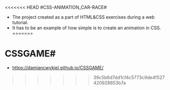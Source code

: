 <<<<<<< HEAD
#CSS-ANIMATION_CAR-RACE#

* The project created as a part of HTML&CSS exercises during a web tutorial.
* It has to be an example of how simple is to create an animation in CSS.
=======
# CSSGAME# 
* https://damiancwykiel.github.io/CSSGAME/
>>>>>>> 39c5b6d7dd1cf4c5773c9de4f527420928853b7a
